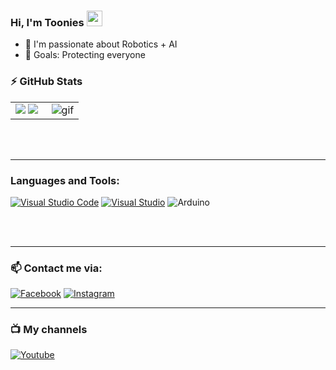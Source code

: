### Hi, I'm Toonies <img src="https://media.giphy.com/media/hvRJCLFzcasrR4ia7z/giphy.gif" width="25px">


- 🔭 I'm passionate about Robotics + AI
- 🥅 Goals: Protecting everyone

### :zap: GitHub Stats

<table>
<tr>
  <td width="50%">
    <img src="https://github-readme-stats.vercel.app/api?username=Human-Gem&show_icons=true&hide=contribs,issues&hide_border=true" />
    <img src="https://github-readme-stats.vercel.app/api/top-langs/?username=Human-Gem&layout=compact&show_icons=true&hide_border=true" />
  </td>
  <td width="50%"><img alt="gif" align="right" src="https://github.com/Human-Gem/Human-Gem/blob/main/All%20png/robot2.gif"/></td>
</tr>
<table>

<br />
<br />




  
---  
### Languages and Tools:

[![Visual Studio Code](https://img.shields.io/badge/Visual%20Studio%20Code-0078d7.svg?style=for-the-badge&logo=visual-studio-code&logoColor=white)](https://code.visualstudio.com/download)
[![Visual Studio](https://img.shields.io/badge/Visual%20Studio-5C2D91.svg?style=for-the-badge&logo=visual-studio&logoColor=white)](https://visualstudio.microsoft.com/)
![Arduino](https://img.shields.io/badge/-Arduino-00979D?style=for-the-badge&logo=Arduino&logoColor=white)

<br />
<br />

---
### 📫 Contact me via:

[![Facebook](https://img.shields.io/badge/Facebook-1877F2?style=for-the-badge&logo=facebook&logoColor=white)](https://www.facebook.com/nhan.nguyenngoc.12720100/)
[![Instagram](https://img.shields.io/badge/Instagram-E4405F?style=for-the-badge&logo=instagram&logoColor=white)](https://www.instagram.com/human_gem/)
  
  
---

### 📺 My channels
[![Youtube](https://img.shields.io/badge/YouTube-FF0000?style=for-the-badge&logo=youtube&logoColor=white)](https://www.youtube.com/channel/UCK4a4PF19pPu7Gk0YXGew9Q)
